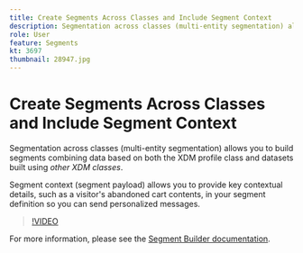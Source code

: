```yaml
---
title: Create Segments Across Classes and Include Segment Context
description: Segmentation across classes (multi-entity segmentation) allows you to build segments combining data based on both the XDM profile class and datasets built using other XDM classes. Segment context (segment payload) allows you to provide key contextual details, such as a visitor's abandoned cart contents, in your segment definition so you can send personalized messages.
role: User
feature: Segments
kt: 3697
thumbnail: 28947.jpg
---
```


# Create Segments Across Classes and Include Segment Context

Segmentation across classes (multi-entity segmentation) allows you to build segments combining data based on both the XDM profile class and datasets built using *other XDM classes*.

Segment context (segment payload) allows you to provide key contextual details, such as a visitor's abandoned cart contents, in your segment definition so you can send personalized messages.
>[!VIDEO](https://video.tv.adobe.com/v/28947?quality=12&learn=on)

For more information, please see the [Segment Builder documentation](https://experienceleague.adobe.com/docs/experience-platform/segmentation/ui/segment-builder.html).

